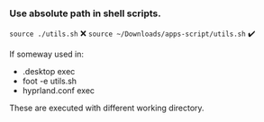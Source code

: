 ### Use absolute path in shell scripts.

`source ./utils.sh` ❌
`source ~/Downloads/apps-script/utils.sh` ✔️

If someway used in:

- .desktop exec
- foot -e utils.sh
- hyprland.conf exec

These are executed with different working directory.
